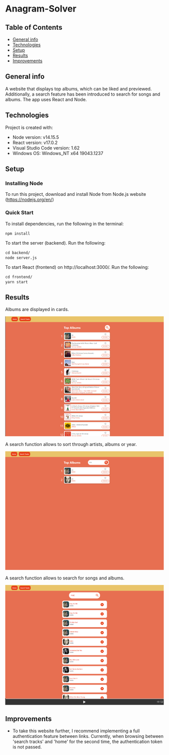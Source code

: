 # Anagram-Solver

## Table of Contents

- [General info](#general-info)
- [Technologies](#technologies)
- [Setup](#setup)
- [Results](#results)
- [Improvements](#improvements)

## General info

A website that displays top albums, which can be liked and previewed. Additionally, a search feature has been introduced to search for songs and albums. The app uses React and Node.

## Technologies

Project is created with:

- Node version: v14.15.5
- React version: v17.0.2
- Visual Studio Code version: 1.62
- Windows OS: Windows_NT x64 19043.1237

## Setup

### Installing Node

To run this project, download and install Node from Node.js website (https://nodejs.org/en/)

### Quick Start

To install dependencies, run the following in the terminal:

```
npm install
```

To start the server (backend). Run the following:

```
cd backend/
node server.js
```

To start React (frontend) on http://localhost:3000/. Run the following:

```
cd frontend/
yarn start
```

## Results

Albums are displayed in cards.

![Result](images/albums.PNG "Albums")

A search function allows to sort through artists, albums or year.

![Result](images/albums-search.PNG "Result by Search")

A search function allows to search for songs and albums.

![Result](images/spotify.PNG "Result by Search")

## Improvements

- To take this website further, I recommend implementing a full authentication feature between links. Currently, when browsing between 'search tracks' and 'home' for the second time, the authentication token is not passed.
